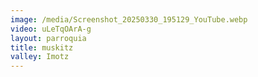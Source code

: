 ```yaml
---
image: /media/Screenshot_20250330_195129_YouTube.webp
video: uLeTqOArA-g
layout: parroquia
title: muskitz
valley: Imotz
---
```

